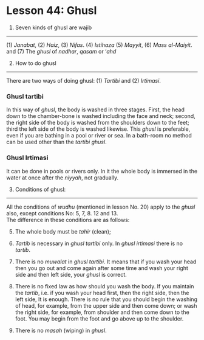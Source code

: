 Lesson 44: Ghusl
================

1. Seven kinds of ghusl are wajib
---------------------------------

(1) *Janabat*, (2) *Haiz*, (3) *Nifas*. (4) *Istihaza* (5) *Mayyit*, (6)
*Mass al-Maiyit*. and (7) The *ghusl* of *nadhar*, *qasam* or ‘*ahd*

2. How to do ghusl
------------------

There are two ways of doing ghusl: (1) *Tartibi* and (2) *Irtimasi*.

### Ghusl tartibi

In this way of *ghusl*, the body is washed in three stages. First, the
head down to the chamber-bone is washed including the face and neck;
second, the right side of the body is washed from the shoulders down to
the feet; third the left side of the body is washed likewise. This
*ghusl* is preferable, even if you are bathing in a pool or river or
sea. In a bath-room no method can be used other than the *tartibi*
*ghusl*.

### Ghusl Irtimasi

It can be done in pools or rivers only. In it the whole body is immersed
in the water at once after the *niyyah*, not gradually.

3. Conditions of ghusl:
-----------------------

All the conditions of *wudhu* (mentioned in lesson No. 20) apply to the
*ghusl* also, except conditions No: 5, 7, 8. 12 and 13.  
 The difference in these conditions are as follows:

5. The whole body must be *tahir* (clean);

7. *Tartib* is necessary in *ghusl* *tartibi* only. In *ghusl*
*irtimasi* there is no *tartib*.  
 8. There is no *muwalat* in *ghusl tartibi*. It means that if you wash
your head then you go out and come again after some time and wash your
right side and then left side, your *ghusl* is correct.  
 12. There is no fixed law as how should you wash the body. If you
maintain the *tartib*, i.e. if you wash your head first, then the right
side, then the left side, It is enough. There is no rule that you should
begin the washing of head, for example, from the upper side and then
come down; or wash the right side, for example, from shoulder and then
come down to the foot. You may begin from the foot and go above up to
the shoulder.  
 13. There is no *masah* (wiping) in *ghusl*.


